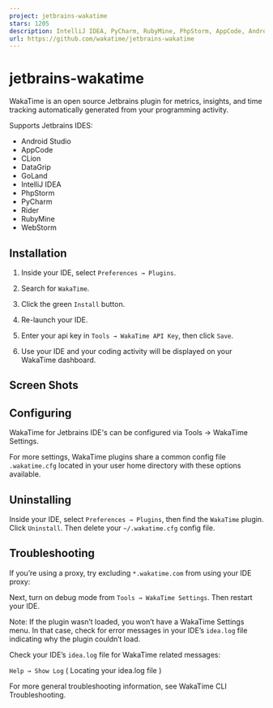```yaml
---
project: jetbrains-wakatime
stars: 1205
description: IntelliJ IDEA, PyCharm, RubyMine, PhpStorm, AppCode, AndroidStudio, Goland, Rider, & WebStorm plugin for quantifying your coding.
url: https://github.com/wakatime/jetbrains-wakatime
---
```


jetbrains-wakatime
==================

WakaTime is an open source Jetbrains plugin for metrics, insights, and time tracking automatically generated from your programming activity.

Supports Jetbrains IDES:

-   Android Studio
-   AppCode
-   CLion
-   DataGrip
-   GoLand
-   IntelliJ IDEA
-   PhpStorm
-   PyCharm
-   Rider
-   RubyMine
-   WebStorm

Installation
------------

1.  Inside your IDE, select `Preferences → Plugins`.
    
2.  Search for `WakaTime`.
    
3.  Click the green `Install` button.
    
4.  Re-launch your IDE.
    
5.  Enter your api key in `Tools → WakaTime API Key`, then click `Save`.
    
6.  Use your IDE and your coding activity will be displayed on your WakaTime dashboard.
    

Screen Shots
------------

Configuring
-----------

WakaTime for Jetbrains IDE's can be configured via Tools → WakaTime Settings.

For more settings, WakaTime plugins share a common config file `.wakatime.cfg` located in your user home directory with these options available.

Uninstalling
------------

Inside your IDE, select `Preferences → Plugins`, then find the `WakaTime` plugin. Click `Uninstall`. Then delete your `~/.wakatime.cfg` config file.

Troubleshooting
---------------

If you’re using a proxy, try excluding `*.wakatime.com` from using your IDE proxy:

Next, turn on debug mode from `Tools → WakaTime Settings`. Then restart your IDE.

Note: If the plugin wasn’t loaded, you won’t have a WakaTime Settings menu. In that case, check for error messages in your IDE’s `idea.log` file indicating why the plugin couldn’t load.

Check your IDE’s `idea.log` file for WakaTime related messages:

`Help → Show Log` ( Locating your idea.log file )

For more general troubleshooting information, see WakaTime CLI Troubleshooting.
